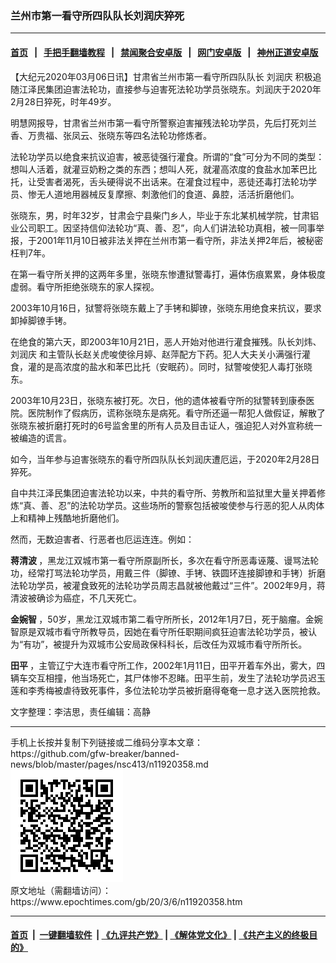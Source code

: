 ### 兰州市第一看守所四队队长刘润庆猝死
------------------------

#### [首页](https://github.com/gfw-breaker/banned-news/blob/master/README.md) &nbsp;&nbsp;|&nbsp;&nbsp; [手把手翻墙教程](https://github.com/gfw-breaker/guides/wiki) &nbsp;&nbsp;|&nbsp;&nbsp; [禁闻聚合安卓版](https://github.com/gfw-breaker/bn-android) &nbsp;&nbsp;|&nbsp;&nbsp; [网门安卓版](https://github.com/oGate2/oGate) &nbsp;&nbsp;|&nbsp;&nbsp; [神州正道安卓版](https://github.com/SzzdOgate/update) 



<div><p>
 【大纪元2020年03月06日讯】甘肃省兰州市第一看守所四队队长
 <ok href="https://www.epochtimes.com/gb/tag/%E5%88%98%E6%B6%A6%E5%BA%86.html">
  刘润庆
 </ok>
 积极追随江泽民集团迫害法轮功，直接参与迫害死法轮功学员张晓东。刘润庆于2020年2月28日猝死，时年49岁。
</p>
<p>
 明慧网报导，甘肃省兰州市第一看守所警察迫害摧残法轮功学员，先后打死刘兰香、万贵福、张凤云、张晓东等四名法轮功修炼者。
</p>
<p>
 法轮功学员以绝食来抗议迫害，被恶徒强行灌食。所谓的“食”可分为不同的类型：想叫人活着，就灌豆奶粉之类的东西；想叫人死，就灌高浓度的食盐水加苯巴比托，让受害者渴死，舌头硬得说不出话来。在灌食过程中，恶徒还毒打法轮功学员、惨无人道地用器械反复摩擦、刺激他们的食道、鼻腔，活活折磨他们。
</p>
<p>
 张晓东，男，时年32岁，甘肃会宁县柴门乡人，毕业于东北某机械学院，甘肃铝业公司职工。因坚持信仰法轮功“真、善、忍”，向人们讲法轮功真相，被一同事举报，于2001年11月10日被非法关押在兰州市第一看守所，非法关押2年后，被秘密枉判7年。
</p>
<p>
 在第一看守所关押的这两年多里，张晓东惨遭狱警毒打，遍体伤痕累累，身体极度虚弱。看守所拒绝张晓东的家人探视。
</p>
<p>
 2003年10月16日，狱警将张晓东戴上了手铐和脚镣，张晓东用绝食来抗议，要求卸掉脚镣手铐。
</p>
<p>
 在绝食的第六天，即2003年10月21日，恶人开始对他进行灌食摧残。队长刘炜、
 <ok href="https://www.epochtimes.com/gb/tag/%E5%88%98%E6%B6%A6%E5%BA%86.html">
  刘润庆
 </ok>
 和主管队长赵关虎唆使徐月婷、赵萍配方下药。犯人大夫关小满强行灌食，灌的是高浓度的盐水和苯巴比托（安眠药）。同时，狱警唆使犯人毒打张晓东。
</p>
<p>
 2003年10月23日，张晓东被打死。次日，他的遗体被看守所的狱警转到康泰医院。医院制作了假病历，谎称张晓东是病死。看守所还逼一帮犯人做假证，解散了张晓东被折磨打死时的6号监舍里的所有人员及目击证人，强迫犯人对外宣称统一被编造的谎言。
</p>
<p>
 如今，当年参与迫害张晓东的看守所四队队长刘润庆遭厄运，于2020年2月28日猝死。
</p>
<p>
 自中共江泽民集团迫害法轮功以来，中共的看守所、劳教所和监狱里大量关押着修炼“真、善、忍”的法轮功学员。这些场所的警察包括被唆使参与行恶的犯人从肉体上和精神上残酷地折磨他们。
</p>
<p>
 然而，无数迫害者、行恶者也厄运连连。例如：
</p>
<p>
 <strong>
  蒋清波
 </strong>
 ，黑龙江双城市第一看守所原副所长，多次在看守所恶毒诬蔑、谩骂法轮功，经常打骂法轮功学员，用戴三件（脚镣、手铐、铁圆环连接脚镣和手铐）折磨法轮功学员，被灌食致死的法轮功学员周志昌就被他戴过“三件”。2002年9月，蒋清波被确诊为癌症，不几天死亡。
</p>
<p>
 <strong>
  金婉智
 </strong>
 ，50岁，黑龙江双城市第二看守所所长，2012年1月7日，死于脑瘤。金婉智原是双城市看守所教导员，因她在看守所任职期间疯狂迫害法轮功学员，被认为“有功”，被提升为双城市公安局政保科科长，后改任为双城市看守所所长。
</p>
<p>
 <strong>
  田平
 </strong>
 ，主管辽宁大连市看守所工作，2002年1月11日，田平开着车外出，雾大，四辆车交互相撞，他当场死亡，其尸体惨不忍睹。田平生前，发生了法轮功学员迟玉莲和李秀梅被虐待致死事件，多位法轮功学员被折磨得奄奄一息才送入医院抢救。
</p>
<p>
 文字整理：李洁思，责任编辑：高静
</p>
</div>
<hr/>
手机上长按并复制下列链接或二维码分享本文章：<br/>
https://github.com/gfw-breaker/banned-news/blob/master/pages/nsc413/n11920358.md <br/>
<a href='https://github.com/gfw-breaker/banned-news/blob/master/pages/nsc413/n11920358.md'><img src='https://github.com/gfw-breaker/banned-news/blob/master/pages/nsc413/n11920358.md.png'/></a> <br/>
原文地址（需翻墙访问）：https://www.epochtimes.com/gb/20/3/6/n11920358.htm


------------------------
#### [首页](https://github.com/gfw-breaker/banned-news/blob/master/README.md) &nbsp;|&nbsp; [一键翻墙软件](https://github.com/gfw-breaker/nogfw/blob/master/README.md) &nbsp;| [《九评共产党》](https://github.com/gfw-breaker/9ping.md/blob/master/README.md#九评之一评共产党是什么) | [《解体党文化》](https://github.com/gfw-breaker/jtdwh.md/blob/master/README.md) | [《共产主义的终极目的》](https://github.com/gfw-breaker/gczydzjmd.md/blob/master/README.md)


<img src='http://gfw-breaker.win/banned-news/pages/nsc413/n11920358.md' width='0px' height='0px'/>